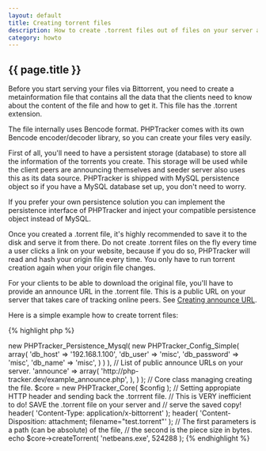 ```yaml
---
layout: default
title: Creating torrent files
description: How to create .torrent files out of files on your server and provide bittorrent download to your users. Code examples, description.
category: howto
---
```

## {{ page.title }} ##

Before you start serving your files via Bittorrent, you need to create a metainformation file that contains all the data that the clients need to know about the content of the file and how to get it. This file has the .torrent extension.

The file internally uses Bencode format. PHPTracker comes with its own Bencode encoder/decoder library, so you can create your files very easily.

First of all, you'll need to have a persistent storage (database) to store all the information of the torrents you create. This storage will be used while the client peers are announcing themselves and seeder server also uses this as its data source. PHPTracker is shipped with MySQL persistence object so if you have a MySQL database set up, you don't need to worry.

If you prefer your own persistence solution you can implement the persistence interface of PHPTracker and inject your compatible persistence object instead of MySQL.

Once you created a .torrent file, it's highly recommended to save it to the disk and serve it from there. Do not create .torrent files on the fly every time a user clicks a link on your website, because if you do so, PHPTracker will read and hash your origin file every time. You only have to run torrent creation again when your origin file changes.

For your clients to be able to download the original file, you'll have to provide an announce URL in the .torrent file. This is a public URL on your server that takes care of tracking online peers. See [Creating announce URL](/creating-announce-url.html).

Here is a simple example how to create torrent files:

{% highlight php %}
<?php
// -----------------------------------------------------------
// This is how to create a .torrent file from a physical file.
// -----------------------------------------------------------

// Registering autoloader, essential to use the library.
require( dirname(__FILE__).'/lib/PHPTracker/Autoloader.php' );
PHPTracker_Autoloader::register();

// Creating a simple config object. You can replace this with your object
// implementing PHPTracker_Config_Interface.
$config = new PHPTracker_Config_Simple( array(
	// Persistense object implementing PHPTracker_Persistence_Interface.
	// We use MySQL here. The object is initialized with its own config.
	'persistence' => new PHPTracker_Persistence_Mysql(
		new PHPTracker_Config_Simple( array(
			'db_host'       => '192.168.1.100',
			'db_user'       => 'misc',
			'db_password'   => 'misc',
			'db_name'       => 'misc',
		) )
	),
	// List of public announce URLs on your server.
	'announce'  => array(
		'http://php-tracker.dev/example_announce.php',
	),
) );

// Core class managing creating the file.
$core = new PHPTracker_Core( $config );

// Setting appropiate HTTP header and sending back the .torrrent file.
// This is VERY inefficient to do! SAVE the .torrent file on your server and
// serve the saved copy!
header( 'Content-Type: application/x-bittorrent' );
header( 'Content-Disposition: attachment; filename="test.torrent"' );

// The first parameters is a path (can be absolute) of the file,
// the second is the piece size in bytes.
echo $core->createTorrent( 'netbeans.exe', 524288 );
{% endhighlight %}